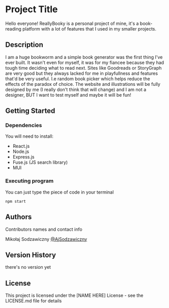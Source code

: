 # Project Title

Hello everyone! ReallyBooky is a personal project of mine, it's a book-reading platform with a lot of features that I used in my smaller projects. 

## Description

I am a huge bookworm and a simple book generator was the first thing I've ever built. It wasn't even for myself, it was for my fiancee because they had tough time deciding what to read next. Sites like Goodreads or StoryGraph are very good but they always lacked for me in playfullness and features that'd be very useful. I.e random book picker which helps reduce the effects of the paradox of choice.  The website and illustrations will be fully designed by me (I really don't think that will change) and I am not a designer, BUT I want to test myself and maybe it will be fun!

## Getting Started

### Dependencies

You will need to install:
 - React.js
 - Node.js
 - Express.js
 - Fuse.js (JS search library)
 - MUI

### Executing program

You can just type the piece of code in your terminal
```
npm start
```


## Authors

Contributors names and contact info

Mikołaj Sodzawiczny
[@AjSodzawiczny](https://twitter.com/AjSodzawiczny)

## Version History
there's no version yet

## License

This project is licensed under the [NAME HERE] License - see the LICENSE.md file for details
